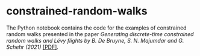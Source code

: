# constrained-random-walks
The Python notebook contains the code for the examples of constrained random walks presented in the paper *Generating discrete-time constrained random walks and Lévy flights by B. De Bruyne, S. N. Majumdar and G. Schehr (2021)* [[PDF]](https://arxiv.org/pdf/2104.06145.pdf).
